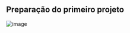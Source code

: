 ## Preparação do primeiro projeto
![image](https://raw.githubusercontent.com/devjleonardo/assets/main/acesso-a-banco-de-dados-com-jdbc-java/02%20-%20Prepara%C3%A7%C3%A3o%20do%20primeiro%20projeto/Prepara%C3%A7%C3%A3o%20do%20primeiro%20projeto%20no%20Eclipse.png)